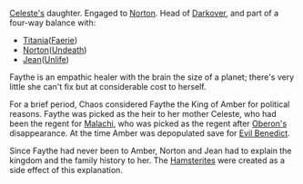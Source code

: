 [Celeste's](CelesteOfBleys) daughter. Engaged to [Norton](NortonOfBeastmasters). Head of [Darkover](DarkoverPromontory), and part of a four-way balance with:
 + [Titania](TitaniaOfFaerie)([Faerie](FaeriePromotory))
 + [Norton](NortonOfBeastmasters)([Undeath](UnDeath))
 + [Jean](JeanOfFlorimel)([Unlife](UnLife))

Faythe is an empathic healer with the brain the size of a planet;
there's very little she can't fix but at considerable cost to herself.

For a brief period, Chaos considered Faythe the King of Amber for political reasons.  Faythe was picked as the heir to her mother Celeste, who had been the regent for [Malachi](MalachiOfCorwin), who was picked as the regent after [Oberon's](OberonOfDworkin) disappearance.
At the time Amber was depopulated save for [Evil Benedict](EvilBenedict).

Since Faythe had never been to Amber, Norton and Jean had to explain the
kingdom and the family history to her. The [Hamsterites](WhoIsWhereHamsterites) were created as
a side effect of this explanation.
